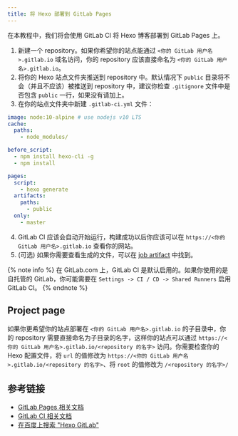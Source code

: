 ```yaml
---
title: 将 Hexo 部署到 GitLab Pages
---
```


在本教程中，我们将会使用 GitLab CI 将 Hexo 博客部署到 GitLab Pages 上。

1. 新建一个 repository。如果你希望你的站点能通过 `<你的 GitLab 用户名>.gitlab.io` 域名访问，你的 repository 应该直接命名为 `<你的 GitLab 用户名>.gitlab.io`。
2. 将你的 Hexo 站点文件夹推送到 repository 中。默认情况下 `public` 目录将不会（并且不应该）被推送到 repository 中，建议你检查 `.gitignore` 文件中是否包含 `public` 一行，如果没有请加上。
3. 在你的站点文件夹中新建 `.gitlab-ci.yml` 文件：

``` yml
image: node:10-alpine # use nodejs v10 LTS
cache:
  paths:
    - node_modules/

before_script:
  - npm install hexo-cli -g
  - npm install

pages:
  script:
    - hexo generate
  artifacts:
    paths:
      - public
  only:
    - master
```

4. GitLab CI 应该会自动开始运行，构建成功以后你应该可以在 `https://<你的 GitLab 用户名>.gitlab.io` 查看你的网站。
5. (可选) 如果你需要查看生成的文件，可以在 [job artifact](https://docs.gitlab.com/ee/ci/pipelines/job_artifacts.html) 中找到。

{% note info %}
在 GitLab.com 上，GitLab CI 是默认启用的。如果你使用的是自托管的 GitLab，你可能需要在 `Settings -> CI / CD -> Shared Runners` 启用 GitLab CI。
{% endnote %}

## Project page

如果你更希望你的站点部署在 `<你的 GitLab 用户名>.gitlab.io` 的子目录中，你的 repository 需要直接命名为子目录的名字，这样你的站点可以通过 `https://<你的 GitLab 用户名>.gitlab.io/<repository 的名字>` 访问。你需要检查你的 Hexo 配置文件，将 `url` 的值修改为 `https://<你的 GitLab 用户名>.gitlab.io/<repository 的名字>`、将 `root` 的值修改为 `/<repository 的名字>/`

## 参考链接

- [GitLab Pages 相关文档](https://docs.gitlab.com/ee/user/project/pages/index.html)
- [GitLab CI 相关文档](https://docs.gitlab.com/ee/ci/README.html)
- [在百度上搜索 "Hexo GitLab"](https://www.baidu.com/s?wd=Hexo%20GitLab)
